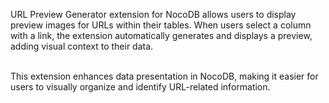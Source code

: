 URL Preview Generator extension for NocoDB allows users to display preview images for URLs within their tables. When users select a column with a link, the extension automatically generates and displays a preview, adding visual context to their data.
</br></br>

This extension enhances data presentation in NocoDB, making it easier for users to visually organize and identify URL-related information.
</br></br>